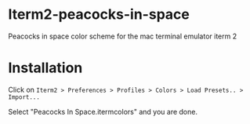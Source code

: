 # Iterm2-peacocks-in-space
Peacocks in space color scheme for the mac terminal emulator iterm 2

# Installation
Click on `Iterm2 > Preferences > Profiles > Colors > Load Presets.. > Import...`

Select "Peacocks In Space.itermcolors" and you are done.
